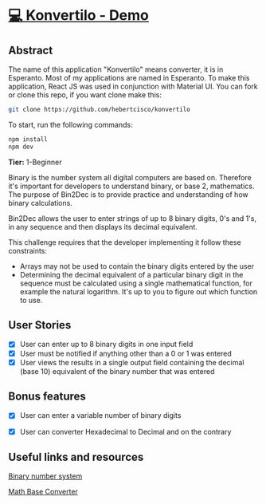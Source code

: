 # [💻 Konvertilo - Demo](https://konvertilo.now.sh/) 

## Abstract
The name of this application "Konvertilo" means converter, it is in Esperanto. Most of my applications are named in Esperanto.
To make this application, React JS was used in conjunction with Material UI.
You can fork or clone this repo, if you want clone make this:

```sh
git clone https://github.com/hebertcisco/konvertilo
```

To start, run the following commands:

```sh
npm install
npm dev
```

**Tier:** 1-Beginner

Binary is the number system all digital computers are based on.
Therefore it's important for developers to understand binary, or base 2,
mathematics. The purpose of Bin2Dec is to provide practice and
understanding of how binary calculations.

Bin2Dec allows the user to enter strings of up to 8 binary digits, 0's
and 1's, in any sequence and then displays its decimal equivalent.

This challenge requires that the developer implementing it follow these
constraints:

-   Arrays may not be used to contain the binary digits entered by the user
-   Determining the decimal equivalent of a particular binary digit in the
    sequence must be calculated using a single mathematical function, for
    example the natural logarithm. It's up to you to figure out which function
    to use.

## User Stories

-   [x] User can enter up to 8 binary digits in one input field
-   [x] User must be notified if anything other than a 0 or 1 was entered
-   [x] User views the results in a single output field containing the decimal (base 10) equivalent of the binary number that was entered

## Bonus features

-   [x] User can enter a variable number of binary digits
-   [x] User can converter Hexadecimal to Decimal and on the contrary


## Useful links and resources

[Binary number system](https://en.wikipedia.org/wiki/Binary_number)

[Math Base Converter](https://www.npmjs.com/package/mathbases)


